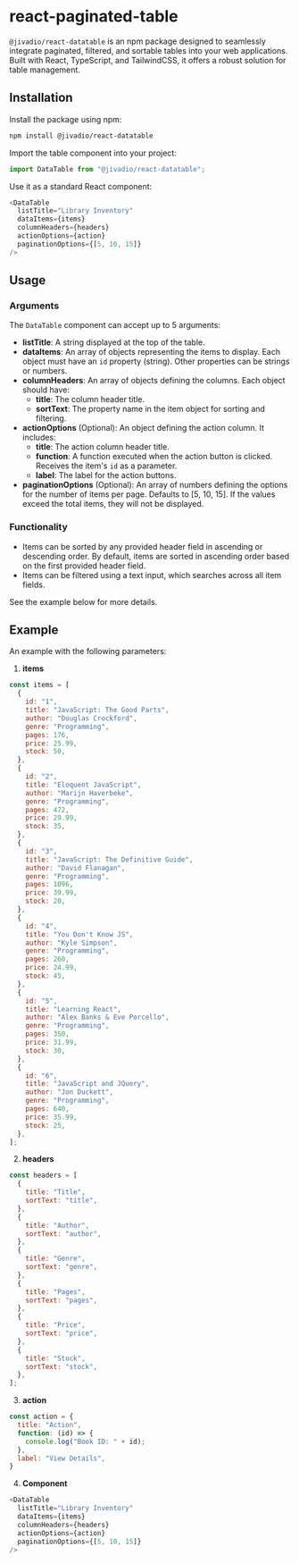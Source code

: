 # react-paginated-table

`@jivadio/react-datatable` is an npm package designed to seamlessly integrate paginated, filtered, and sortable tables into your web applications. Built with React, TypeScript, and TailwindCSS, it offers a robust solution for table management.

## Installation

Install the package using npm:

```bash
npm install @jivadio/react-datatable
```

Import the table component into your project:

```javascript
import DataTable from "@jivadio/react-datatable";
```

Use it as a standard React component:

```javascript
<DataTable
  listTitle="Library Inventory"
  dataItems={items}
  columnHeaders={headers}
  actionOptions={action}
  paginationOptions={[5, 10, 15]}
/>
```

## Usage

### Arguments

The `DataTable` component can accept up to 5 arguments:

- **listTitle**: A string displayed at the top of the table.
- **dataItems**: An array of objects representing the items to display. Each object must have an `id` property (string). Other properties can be strings or numbers.
- **columnHeaders**: An array of objects defining the columns. Each object should have:
  - **title**: The column header title.
  - **sortText**: The property name in the item object for sorting and filtering.
- **actionOptions** (Optional): An object defining the action column. It includes:
  - **title**: The action column header title.
  - **function**: A function executed when the action button is clicked. Receives the item's `id` as a parameter.
  - **label**: The label for the action buttons.
- **paginationOptions** (Optional): An array of numbers defining the options for the number of items per page. Defaults to [5, 10, 15]. If the values exceed the total items, they will not be displayed.

### Functionality

- Items can be sorted by any provided header field in ascending or descending order. By default, items are sorted in ascending order based on the first provided header field.
- Items can be filtered using a text input, which searches across all item fields.

See the example below for more details.

## Example

An example with the following parameters:

1. **items**

```javascript
const items = [
  {
    id: "1",
    title: "JavaScript: The Good Parts",
    author: "Douglas Crockford",
    genre: "Programming",
    pages: 176,
    price: 25.99,
    stock: 50,
  },
  {
    id: "2",
    title: "Eloquent JavaScript",
    author: "Marijn Haverbeke",
    genre: "Programming",
    pages: 472,
    price: 29.99,
    stock: 35,
  },
  {
    id: "3",
    title: "JavaScript: The Definitive Guide",
    author: "David Flanagan",
    genre: "Programming",
    pages: 1096,
    price: 39.99,
    stock: 20,
  },
  {
    id: "4",
    title: "You Don't Know JS",
    author: "Kyle Simpson",
    genre: "Programming",
    pages: 260,
    price: 24.99,
    stock: 45,
  },
  {
    id: "5",
    title: "Learning React",
    author: "Alex Banks & Eve Porcello",
    genre: "Programming",
    pages: 350,
    price: 31.99,
    stock: 30,
  },
  {
    id: "6",
    title: "JavaScript and JQuery",
    author: "Jon Duckett",
    genre: "Programming",
    pages: 640,
    price: 35.99,
    stock: 25,
  },
];
```

2. **headers**

```javascript
const headers = [
  {
    title: "Title",
    sortText: "title",
  },
  {
    title: "Author",
    sortText: "author",
  },
  {
    title: "Genre",
    sortText: "genre",
  },
  {
    title: "Pages",
    sortText: "pages",
  },
  {
    title: "Price",
    sortText: "price",
  },
  {
    title: "Stock",
    sortText: "stock",
  },
];
```

3. **action**

```javascript
const action = {
  title: "Action",
  function: (id) => {
    console.log("Book ID: " + id);
  },
  label: "View Details",
}
```

4. **Component**

```javascript
<DataTable
  listTitle="Library Inventory"
  dataItems={items}
  columnHeaders={headers}
  actionOptions={action}
  paginationOptions={[5, 10, 15]}
/>
```
